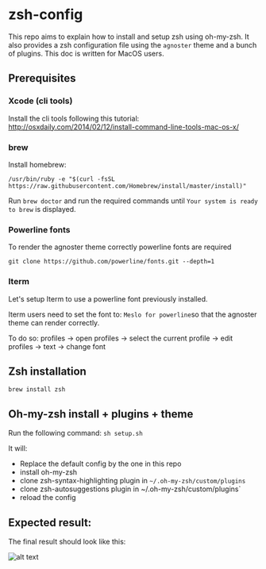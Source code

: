 # zsh-config

This repo aims to explain how to install and setup zsh using oh-my-zsh.
It also provides a zsh configuration file using the `agnoster` theme and a bunch of plugins.
This doc is written for MacOS users.

## Prerequisites

### Xcode (cli tools)

Install the cli tools following this tutorial:
http://osxdaily.com/2014/02/12/install-command-line-tools-mac-os-x/

### brew

Install homebrew:

```
/usr/bin/ruby -e "$(curl -fsSL https://raw.githubusercontent.com/Homebrew/install/master/install)"
```

Run `brew doctor` and run the required commands until `Your system is ready to brew` is displayed.

### Powerline fonts

To render the agnoster theme correctly powerline fonts are required

```
git clone https://github.com/powerline/fonts.git --depth=1

```

### Iterm

Let's setup Iterm to use a powerline font previously installed.

Iterm users need to set the font to: `Meslo for powerline`so that the agnoster theme can render correctly.

To do so: profiles -> open profiles ->  select the current profile -> edit profiles -> text -> change font

## Zsh installation

`brew install zsh`

## Oh-my-zsh install + plugins + theme

Run the following command:
`sh setup.sh`

It will:
- Replace the default config by the one in this repo
- install oh-my-zsh
- clone zsh-syntax-highlighting plugin in `~/.oh-my-zsh/custom/plugins`
- clone zsh-autosuggestions plugin in ~/.oh-my-zsh/custom/plugins`
- reload the config

## Expected result:

The final result should look like this:


![alt text](https://gist.githubusercontent.com/agnoster/3712874/raw/screenshot.png)
